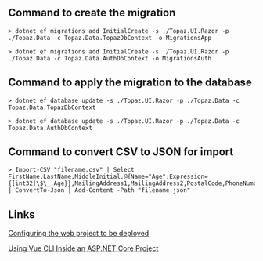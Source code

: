## Command to create the migration

```
> dotnet ef migrations add InitialCreate -s ./Topaz.UI.Razor -p ./Topaz.Data -c Topaz.Data.TopazDbContext -o MigrationsApp
```

```
> dotnet ef migrations add InitialCreate -s ./Topaz.UI.Razor -p ./Topaz.Data -c Topaz.Data.AuthDbContext -o MigrationsAuth
```

## Command to apply the migration to the database

```
> dotnet ef database update -s ./Topaz.UI.Razor -p ./Topaz.Data -c Topaz.Data.TopazDbContext
```

```
> dotnet ef database update -s ./Topaz.UI.Razor -p ./Topaz.Data -c Topaz.Data.AuthDbContext
```

## Command to convert CSV to JSON for import

```
> Import-CSV "filename.csv" | Select FirstName,LastName,MiddleInitial,@{Name="Age";Expression={[int32]\$\_.Age}},MailingAddress1,MailingAddress2,PostalCode,PhoneNumber,PhoneType | ConvertTo-Json | Add-Content -Path "filename.json"
```

## Links

[Configuring the web project to be deployed](https://www.hanselman.com/blog/DeployingTWOWebsitesToWindowsAzureFromOneGitRepository.aspx)

[Using Vue CLI Inside an ASP.NET Core Project](https://wildermuth.com/2019/04/08/Using-Vue-CLI-Inside-an-ASP-NET-Core-Project)
